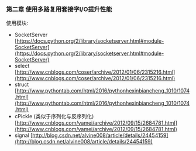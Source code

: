 ### 第二章 使用多路复用套接字I/O提升性能
使用模块:
* SocketServer [https://docs.python.org/2/library/socketserver.html#module-SocketServer](https://docs.python.org/2/library/socketserver.html#module-SocketServer)
* select [http://www.cnblogs.com/coser/archive/2012/01/06/2315216.html](http://www.cnblogs.com/coser/archive/2012/01/06/2315216.html)
* struct [http://www.pythontab.com/html/2016/pythonhexinbiancheng_1010/1074.html](http://www.pythontab.com/html/2016/pythonhexinbiancheng_1010/1074.html)
* cPickle (类似于序列化与反序列化) [http://www.cnblogs.com/vamei/archive/2012/09/15/2684781.html](http://www.cnblogs.com/vamei/archive/2012/09/15/2684781.html)
* signal [http://blog.csdn.net/alvine008/article/details/24454159](http://blog.csdn.net/alvine008/article/details/24454159)
